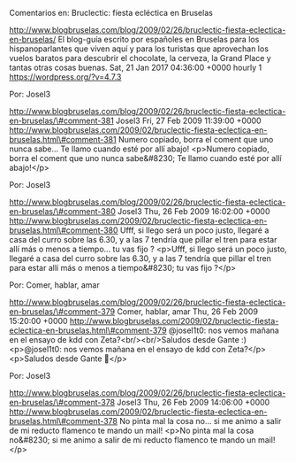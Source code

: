 Comentarios en: Bruclectic: fiesta ecléctica en Bruselas

http://www.blogbruselas.com/blog/2009/02/26/bruclectic-fiesta-eclectica-en-bruselas/
El blog-guía escrito por españoles en Bruselas para los hispanoparlantes
que viven aquí y para los turistas que aprovechan los vuelos baratos
para descubrir el chocolate, la cerveza, la Grand Place y tantas otras
cosas buenas. Sat, 21 Jan 2017 04:36:00 +0000 hourly 1
https://wordpress.org/?v=4.7.3

Por: Josel3

http://www.blogbruselas.com/blog/2009/02/26/bruclectic-fiesta-eclectica-en-bruselas/\#comment-381
Josel3 Fri, 27 Feb 2009 11:39:00 +0000
http://www.blogbruselas.com/2009/02/bruclectic-fiesta-eclectica-en-bruselas.html\#comment-381
Numero copiado, borra el coment que uno nunca sabe\... Te llamo cuando
esté por allí abajo! \<p\>Numero copiado, borra el coment que uno nunca
sabe&\#8230; Te llamo cuando esté por allí abajo!\</p\>

Por: Josel3

http://www.blogbruselas.com/blog/2009/02/26/bruclectic-fiesta-eclectica-en-bruselas/\#comment-380
Josel3 Thu, 26 Feb 2009 16:02:00 +0000
http://www.blogbruselas.com/2009/02/bruclectic-fiesta-eclectica-en-bruselas.html\#comment-380
Ufff, si llego será un poco justo, llegaré a casa del curro sobre las
6.30, y a las 7 tendría que pillar el tren para estar allí más o menos a
tiempo\... tu vas fijo ? \<p\>Ufff, si llego será un poco justo, llegaré
a casa del curro sobre las 6.30, y a las 7 tendría que pillar el tren
para estar allí más o menos a tiempo&\#8230; tu vas fijo ?\</p\>

Por: Comer, hablar, amar

http://www.blogbruselas.com/blog/2009/02/26/bruclectic-fiesta-eclectica-en-bruselas/\#comment-379
Comer, hablar, amar Thu, 26 Feb 2009 15:20:00 +0000
http://www.blogbruselas.com/2009/02/bruclectic-fiesta-eclectica-en-bruselas.html\#comment-379
\@josel1t0: nos vemos mañana en el ensayo de kdd con
Zeta?&lt;br/&gt;&lt;br/&gt;Saludos desde Gante :) \<p\>\@josel1t0: nos
vemos mañana en el ensayo de kdd con Zeta?\</p\> \<p\>Saludos desde
Gante 🙂\</p\>

Por: Josel3

http://www.blogbruselas.com/blog/2009/02/26/bruclectic-fiesta-eclectica-en-bruselas/\#comment-378
Josel3 Thu, 26 Feb 2009 14:06:00 +0000
http://www.blogbruselas.com/2009/02/bruclectic-fiesta-eclectica-en-bruselas.html\#comment-378
No pinta mal la cosa no\... si me animo a salir de mi reducto flamenco
te mando un mail! \<p\>No pinta mal la cosa no&\#8230; si me animo a
salir de mi reducto flamenco te mando un mail!\</p\>
